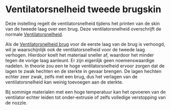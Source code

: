 Ventilatorsnelheid tweede brugskin
====
Deze instelling regelt de ventilatorsnelheid tijdens het printen van de skin van de tweede laag over een brug. Deze ventilatorsnelheid overschrijft de normale [Ventilatorsnelheid](../cooling/cool_fan_speed.md).

Als de [Ventilatorsnelheid brug](bridge_fan_speed.md) voor de eerste laag van de brug is verhoogd, wil je waarschijnlijk ook de ventilatorsnelheid voor de tweede laag verhogen. Hierdoor koelt het materiaal sneller af, waardoor het minder tegen de vorige laag aanleunt. Er zijn eigenlijk geen noemenswaardige nadelen. In theorie zou een te hoge ventilatorsnelheid ervoor zorgen dat de lagen te zwak hechten en de sterkte in gevaar brengen. De lagen hechten echter zeer zwak, zelfs met een brug, dus het verlagen van de ventilatorsnelheid kan weinig toevoegen aan de sterkte.

Bij sommige materialen met een hoge temperatuur kan het opvoeren van de ventilator echter leiden tot onder-extrusie of zelfs volledige verstopping van de nozzle.